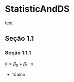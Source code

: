# StatisticAndDS

test

## Seção 1.1

### Seção 1.1.1

$\hat{y} = \beta_{0} + \beta_{1}\cdot x$

* tópico